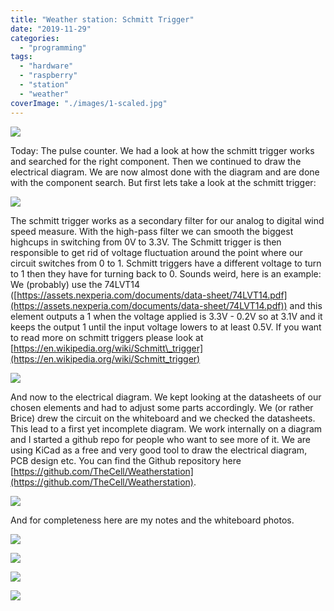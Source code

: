 ```yaml
---
title: "Weather station: Schmitt Trigger"
date: "2019-11-29"
categories: 
  - "programming"
tags: 
  - "hardware"
  - "raspberry"
  - "station"
  - "weather"
coverImage: "./images/1-scaled.jpg"
---
```


![](./images/Probe_Wind.png)

Today: The pulse counter. We had a look at how the schmitt trigger works and searched for the right component. Then we continued to draw the electrical diagram. We are now almost done with the diagram and are done with the component search. But first lets take a look at the schmitt trigger:

![](./images/854px-Hysteresis_sharp_curve.svg_.png)

The schmitt trigger works as a secondary filter for our analog to digital wind speed measure. With the high-pass filter we can smooth the biggest highcups in switching from 0V to 3.3V. The Schmitt trigger is then responsible to get rid of voltage fluctuation around the point where our circuit switches from 0 to 1. Schmitt triggers have a different voltage to turn to 1 then they have for turning back to 0. Sounds weird, here is an example: We (probably) use the 74LVT14 ([https://assets.nexperia.com/documents/data-sheet/74LVT14.pdf](https://assets.nexperia.com/documents/data-sheet/74LVT14.pdf)) and this element outputs a 1 when the voltage applied is 3.3V - 0.2V so at 3.1V and it keeps the output 1 until the input voltage lowers to at least 0.5V. If you want to read more on schmitt triggers please look at [https://en.wikipedia.org/wiki/Schmitt\_trigger](https://en.wikipedia.org/wiki/Schmitt_trigger)

![](./images/Smitt_hysteresis_graph.svg_.png)

And now to the electrical diagram. We kept looking at the datasheets of our chosen elements and had to adjust some parts accordingly. We (or rather Brice) drew the circuit on the whiteboard and we checked the datasheets. This lead to a first yet incomplete diagram. We work internally on a diagram and I started a github repo for people who want to see more of it. We are using KiCad as a free and very good tool to draw the electrical diagram, PCB design etc. You can find the Github repository here [https://github.com/TheCell/Weatherstation](https://github.com/TheCell/Weatherstation).

![](./images/FirstCircuitIteration.png)

And for completeness here are my notes and the whiteboard photos.

![](./images/IMG_20191126_141104-scaled.jpg)

![](./images/IMG_20191126_141100-scaled.jpg)

![](./images/IMG_20191126_134540-scaled.jpg)

![](./images/IMG_20191126_134547-scaled.jpg)
